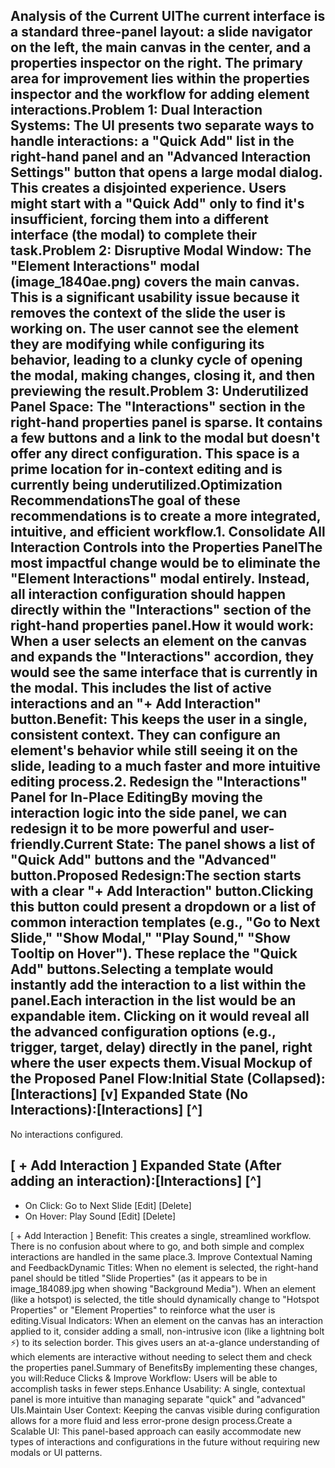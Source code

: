 Analysis of the Current UIThe current interface is a standard three-panel layout: a slide navigator on the left, the main canvas in the center, and a properties inspector on the right. The primary area for improvement lies within the properties inspector and the workflow for adding element interactions.Problem 1: Dual Interaction Systems: The UI presents two separate ways to handle interactions: a "Quick Add" list in the right-hand panel and an "Advanced Interaction Settings" button that opens a large modal dialog. This creates a disjointed experience. Users might start with a "Quick Add" only to find it's insufficient, forcing them into a different interface (the modal) to complete their task.Problem 2: Disruptive Modal Window: The "Element Interactions" modal (image_1840ae.png) covers the main canvas. This is a significant usability issue because it removes the context of the slide the user is working on. The user cannot see the element they are modifying while configuring its behavior, leading to a clunky cycle of opening the modal, making changes, closing it, and then previewing the result.Problem 3: Underutilized Panel Space: The "Interactions" section in the right-hand properties panel is sparse. It contains a few buttons and a link to the modal but doesn't offer any direct configuration. This space is a prime location for in-context editing and is currently being underutilized.Optimization RecommendationsThe goal of these recommendations is to create a more integrated, intuitive, and efficient workflow.1. Consolidate All Interaction Controls into the Properties PanelThe most impactful change would be to eliminate the "Element Interactions" modal entirely. Instead, all interaction configuration should happen directly within the "Interactions" section of the right-hand properties panel.How it would work: When a user selects an element on the canvas and expands the "Interactions" accordion, they would see the same interface that is currently in the modal. This includes the list of active interactions and an "+ Add Interaction" button.Benefit: This keeps the user in a single, consistent context. They can configure an element's behavior while still seeing it on the slide, leading to a much faster and more intuitive editing process.2. Redesign the "Interactions" Panel for In-Place EditingBy moving the interaction logic into the side panel, we can redesign it to be more powerful and user-friendly.Current State: The panel shows a list of "Quick Add" buttons and the "Advanced" button.Proposed Redesign:The section starts with a clear "+ Add Interaction" button.Clicking this button could present a dropdown or a list of common interaction templates (e.g., "Go to Next Slide," "Show Modal," "Play Sound," "Show Tooltip on Hover"). These replace the "Quick Add" buttons.Selecting a template would instantly add the interaction to a list within the panel.Each interaction in the list would be an expandable item. Clicking on it would reveal all the advanced configuration options (e.g., trigger, target, delay) directly in the panel, right where the user expects them.Visual Mockup of the Proposed Panel Flow:Initial State (Collapsed):[Interactions]      [v]
Expanded State (No Interactions):[Interactions]      [^]
-----------------------
No interactions configured.

[ + Add Interaction ]
Expanded State (After adding an interaction):[Interactions]      [^]
-----------------------
- On Click: Go to Next Slide  [Edit] [Delete]
- On Hover: Play Sound        [Edit] [Delete]

[ + Add Interaction ]
Benefit: This creates a single, streamlined workflow. There is no confusion about where to go, and both simple and complex interactions are handled in the same place.3. Improve Contextual Naming and FeedbackDynamic Titles: When no element is selected, the right-hand panel should be titled "Slide Properties" (as it appears to be in image_184089.jpg when showing "Background Media"). When an element (like a hotspot) is selected, the title should dynamically change to "Hotspot Properties" or "Element Properties" to reinforce what the user is editing.Visual Indicators: When an element on the canvas has an interaction applied to it, consider adding a small, non-intrusive icon (like a lightning bolt ⚡) to its selection border. This gives users an at-a-glance understanding of which elements are interactive without needing to select them and check the properties panel.Summary of BenefitsBy implementing these changes, you will:Reduce Clicks & Improve Workflow: Users will be able to accomplish tasks in fewer steps.Enhance Usability: A single, contextual panel is more intuitive than managing separate "quick" and "advanced" UIs.Maintain User Context: Keeping the canvas visible during configuration allows for a more fluid and less error-prone design process.Create a Scalable UI: This panel-based approach can easily accommodate new types of interactions and configurations in the future without requiring new modals or UI patterns.